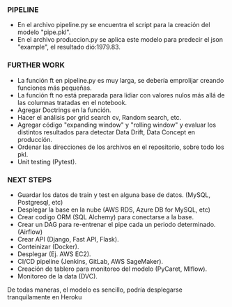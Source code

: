 ### PIPELINE

- En el archivo pipeline.py se encuentra el script para la creación del modelo "pipe.pkl".
- En el archivo produccion.py se aplica este modelo para predecir el json "example", el resultado dió:1979.83.

### FURTHER WORK

- La función ft en pipeline.py es muy larga, se debería emprolijar creando funciones más pequeñas.
- La función ft no está preparada para lidiar con valores nulos más allá de las columnas tratadas en el notebook.
- Agregar Doctrings en la función.
- Hacer el análisis por grid search cv, Random search, etc.
- Agregar código "expanding window" y "rolling window" y evaluar los distintos resultados para detectar Data Drift, Data Concept en producción.
- Ordenar las direcciones de los archivos en el repositorio, sobre todo los pkl.
- Unit testing (Pytest).


### NEXT STEPS

- Guardar los datos de train y test en alguna base de datos. (MySQL, Postgresql, etc)
- Desplegar la base en la nube (AWS RDS, Azure DB for MySQL, etc)
- Crear codigo ORM (SQL Alchemy) para conectarse a la base.
- Crear un DAG para re-entrenar el pipe cada un periodo determinado.(Airflow)
- Crear API (Django, Fast API, Flask).
- Conteinizar (Docker).
- Desplegar (Ej. AWS EC2). 
- CI/CD pipeline (Jenkins, GitLab, AWS SageMaker).
- Creación de tablero para monitoreo del modelo (PyCaret, Mlflow).
- Monitoreo de la data (DVC).

De todas maneras, el modelo es sencillo, podría desplegarse tranquilamente en Heroku
